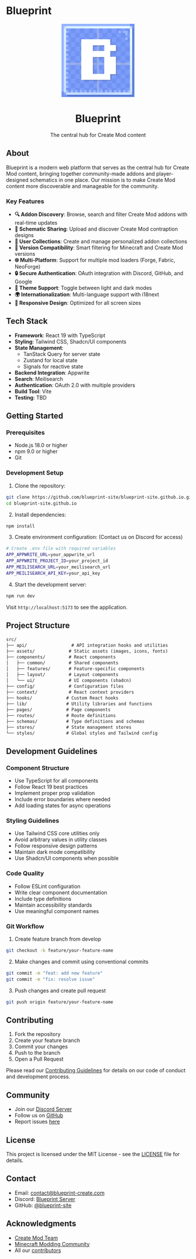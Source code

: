 # Blueprint

<div align="center">
  <img src="/src/assets/logo.webp" alt="Blueprint Logo" width="200" />
  <h1>Blueprint</h1>
  <p>The central hub for Create Mod content</p>
</div>

## About

Blueprint is a modern web platform that serves as the central hub for Create Mod content, bringing together community-made addons and player-designed schematics in one place. Our mission is to make Create Mod content more discoverable and manageable for the community.

### Key Features

- **🔍 Addon Discovery**: Browse, search and filter Create Mod addons with real-time updates
- **📁 Schematic Sharing**: Upload and discover Create Mod contraption designs
- **👥 User Collections**: Create and manage personalized addon collections
- **🔄 Version Compatibility**: Smart filtering for Minecraft and Create Mod versions
- **🌐 Multi-Platform**: Support for multiple mod loaders (Forge, Fabric, NeoForge)
- **🔒 Secure Authentication**: OAuth integration with Discord, GitHub, and Google
- **🌙 Theme Support**: Toggle between light and dark modes
- **🌍 Internationalization**: Multi-language support with i18next
- **📱 Responsive Design**: Optimized for all screen sizes

## Tech Stack

- **Framework**: React 19 with TypeScript
- **Styling**: Tailwind CSS, Shadcn/UI components
- **State Management**:
  - TanStack Query for server state
  - Zustand for local state
  - Signals for reactive state
- **Backend Integration**: Appwrite
- **Search**: Meilisearch
- **Authentication**: OAuth 2.0 with multiple providers
- **Build Tool**: Vite
- **Testing**: TBD

## Getting Started

### Prerequisites

- Node.js 18.0 or higher
- npm 9.0 or higher
- Git

### Development Setup

1. Clone the repository:

```bash
git clone https://github.com/blueprint-site/blueprint-site.github.io.git
cd blueprint-site.github.io
```

2. Install dependencies:

```bash
npm install
```

3. Create environment configuration:
   (Contact us on Discord for access)

```bash
# Create .env file with required variables
APP_APPWRITE_URL=your_appwrite_url
APP_APPWRITE_PROJECT_ID=your_project_id
APP_MEILISEARCH_URL=your_meilisearch_url
APP_MEILISEARCH_API_KEY=your_api_key
```

4. Start the development server:

```bash
npm run dev
```

Visit `http://localhost:5173` to see the application.

## Project Structure

```
src/
├── api/                 # API integration hooks and utilities
├── assets/             # Static assets (images, icons, fonts)
├── components/         # React components
│   ├── common/         # Shared components
│   ├── features/       # Feature-specific components
│   ├── layout/         # Layout components
│   └── ui/             # UI components (shadcn)
├── config/             # Configuration files
├── context/            # React context providers
├── hooks/             # Custom React hooks
├── lib/               # Utility libraries and functions
├── pages/             # Page components
├── routes/            # Route definitions
├── schemas/           # Type definitions and schemas
├── stores/            # State management stores
└── styles/            # Global styles and Tailwind config
```

## Development Guidelines

### Component Structure

- Use TypeScript for all components
- Follow React 19 best practices
- Implement proper prop validation
- Include error boundaries where needed
- Add loading states for async operations

### Styling Guidelines

- Use Tailwind CSS core utilities only
- Avoid arbitrary values in utility classes
- Follow responsive design patterns
- Maintain dark mode compatibility
- Use Shadcn/UI components when possible

### Code Quality

- Follow ESLint configuration
- Write clear component documentation
- Include type definitions
- Maintain accessibility standards
- Use meaningful component names

### Git Workflow

1. Create feature branch from develop

```bash
git checkout -b feature/your-feature-name
```

2. Make changes and commit using conventional commits

```bash
git commit -m "feat: add new feature"
git commit -m "fix: resolve issue"
```

3. Push changes and create pull request

```bash
git push origin feature/your-feature-name
```

## Contributing

1. Fork the repository
2. Create your feature branch
3. Commit your changes
4. Push to the branch
5. Open a Pull Request

Please read our [Contributing Guidelines](CONTRIBUTING.md) for details on our code of conduct and development process.

## Community

- Join our [Discord Server](https://discord.gg/kDa8YC8u5J)
- Follow us on [GitHub](https://github.com/blueprint-site)
- Report issues [here](https://github.com/blueprint-site/blueprint-site.github.io/issues)

## License

This project is licensed under the MIT License - see the [LICENSE](LICENSE) file for details.

## Contact

- Email: contact@blueprint-create.com
- Discord: [Blueprint Server](https://discord.gg/kDa8YC8u5J)
- GitHub: [@blueprint-site](https://github.com/blueprint-site)

## Acknowledgments

- [Create Mod Team](https://github.com/Creators-of-Create/Create)
- [Minecraft Modding Community](https://modrinth.com)
- All our [contributors](https://github.com/blueprint-site/blueprint-site.github.io/graphs/contributors)

<!-- blurry was here 🏳️‍🌈 boo :3 -->
